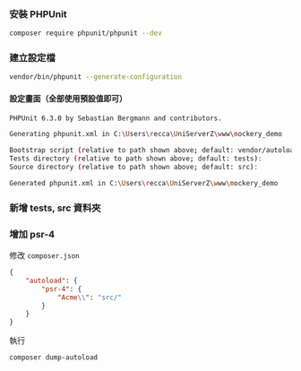 ### 安裝 PHPUnit

```bash
composer require phpunit/phpunit --dev
```

### 建立設定檔

```bash
vendor/bin/phpunit --generate-configuration
```

#### 設定畫面（全部使用預設值即可）
```bash
PHPUnit 6.3.0 by Sebastian Bergmann and contributors.

Generating phpunit.xml in C:\Users\recca\UniServerZ\www\mockery_demo

Bootstrap script (relative to path shown above; default: vendor/autoload.php):
Tests directory (relative to path shown above; default: tests):
Source directory (relative to path shown above; default: src):

Generated phpunit.xml in C:\Users\recca\UniServerZ\www\mockery_demo
```

### 新增 tests, src 資料夾


### 增加 psr-4

修改 `composer.json`

```json
{
    "autoload": {
        "psr-4": {
            "Acme\\": "src/"
        }
    }
}
```

執行 
```bash
composer dump-autoload
```